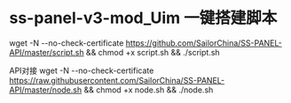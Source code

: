 # ss-panel-v3-mod_Uim 一键搭建脚本

wget -N --no-check-certificate https://github.com/SailorChina/SS-PANEL-API/master/script.sh && chmod +x script.sh && ./script.sh


API对接
wget -N --no-check-certificate https://raw.githubusercontent.com/SailorChina/SS-PANEL-API/master/node.sh && chmod +x node.sh && ./node.sh
